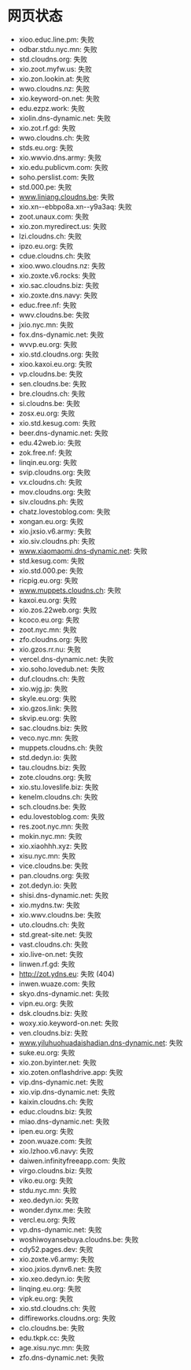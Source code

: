 # 网页状态
- xioo.educ.line.pm: 失败
- odbar.stdu.nyc.mn: 失败
- std.cloudns.org: 失败
- xio.zoot.myfw.us: 失败
- xio.zon.lookin.at: 失败
- wwo.cloudns.nz: 失败
- xio.keyword-on.net: 失败
- edu.ezpz.work: 失败
- xiolin.dns-dynamic.net: 失败
- xio.zot.rf.gd: 失败
- wwo.cloudns.ch: 失败
- stds.eu.org: 失败
- xio.wwvio.dns.army: 失败
- xio.edu.publicvm.com: 失败
- soho.perslist.com: 失败
- std.000.pe: 失败
- www.liniang.cloudns.be: 失败
- xio.xn--ebbpo8a.xn--y9a3aq: 失败
- zoot.unaux.com: 失败
- xio.zon.myredirect.us: 失败
- lzi.cloudns.ch: 失败
- ipzo.eu.org: 失败
- cdue.cloudns.ch: 失败
- xioo.wwo.cloudns.nz: 失败
- xio.zoxte.v6.rocks: 失败
- xio.sac.cloudns.biz: 失败
- xio.zoxte.dns.navy: 失败
- educ.free.nf: 失败
- wwv.cloudns.be: 失败
- jxio.nyc.mn: 失败
- fox.dns-dynamic.net: 失败
- wvvp.eu.org: 失败
- xio.std.cloudns.org: 失败
- xioo.kaxoi.eu.org: 失败
- vp.cloudns.be: 失败
- sen.cloudns.be: 失败
- bre.cloudns.ch: 失败
- si.cloudns.be: 失败
- zosx.eu.org: 失败
- xio.std.kesug.com: 失败
- beer.dns-dynamic.net: 失败
- edu.42web.io: 失败
- zok.free.nf: 失败
- linqin.eu.org: 失败
- svip.cloudns.org: 失败
- vx.cloudns.ch: 失败
- mov.cloudns.org: 失败
- siv.cloudns.ph: 失败
- chatz.lovestoblog.com: 失败
- xongan.eu.org: 失败
- xio.jxsio.v6.army: 失败
- xio.siv.cloudns.ph: 失败
- www.xiaomaomi.dns-dynamic.net: 失败
- std.kesug.com: 失败
- xio.std.000.pe: 失败
- ricpig.eu.org: 失败
- www.muppets.cloudns.ch: 失败
- kaxoi.eu.org: 失败
- xio.zos.22web.org: 失败
- kcoco.eu.org: 失败
- zoot.nyc.mn: 失败
- zfo.cloudns.org: 失败
- xio.gzos.rr.nu: 失败
- vercel.dns-dynamic.net: 失败
- xio.soho.lovedub.net: 失败
- duf.cloudns.ch: 失败
- xio.wjg.jp: 失败
- skyle.eu.org: 失败
- xio.gzos.link: 失败
- skvip.eu.org: 失败
- sac.cloudns.biz: 失败
- veco.nyc.mn: 失败
- muppets.cloudns.ch: 失败
- std.dedyn.io: 失败
- tau.cloudns.biz: 失败
- zote.cloudns.org: 失败
- xio.stu.loveslife.biz: 失败
- kenelm.cloudns.ch: 失败
- sch.cloudns.be: 失败
- edu.lovestoblog.com: 失败
- res.zoot.nyc.mn: 失败
- mokin.nyc.mn: 失败
- xio.xiaohhh.xyz: 失败
- xisu.nyc.mn: 失败
- vice.cloudns.be: 失败
- pan.cloudns.org: 失败
- zot.dedyn.io: 失败
- shisi.dns-dynamic.net: 失败
- xio.mydns.tw: 失败
- xio.wwv.cloudns.be: 失败
- uto.cloudns.ch: 失败
- std.great-site.net: 失败
- vast.cloudns.ch: 失败
- xio.live-on.net: 失败
- linwen.rf.gd: 失败
- http://zot.ydns.eu: 失败 (404)
- inwen.wuaze.com: 失败
- skyo.dns-dynamic.net: 失败
- vipn.eu.org: 失败
- dsk.cloudns.biz: 失败
- woxy.xio.keyword-on.net: 失败
- ven.cloudns.biz: 失败
- www.yiluhuohuadaishadian.dns-dynamic.net: 失败
- suke.eu.org: 失败
- xio.zon.byinter.net: 失败
- xio.zoten.onflashdrive.app: 失败
- vip.dns-dynamic.net: 失败
- xio.vip.dns-dynamic.net: 失败
- kaixin.cloudns.ch: 失败
- educ.cloudns.biz: 失败
- miao.dns-dynamic.net: 失败
- ipen.eu.org: 失败
- zoon.wuaze.com: 失败
- xio.lzhoo.v6.navy: 失败
- daiwen.infinityfreeapp.com: 失败
- virgo.cloudns.biz: 失败
- viko.eu.org: 失败
- stdu.nyc.mn: 失败
- xeo.dedyn.io: 失败
- wonder.dynx.me: 失败
- vercl.eu.org: 失败
- vp.dns-dynamic.net: 失败
- woshiwoyansebuya.cloudns.be: 失败
- cdy52.pages.dev: 失败
- xio.zoxte.v6.army: 失败
- xioo.jxios.dynv6.net: 失败
- xio.xeo.dedyn.io: 失败
- linqing.eu.org: 失败
- vipk.eu.org: 失败
- xio.std.cloudns.ch: 失败
- diffireworks.cloudns.org: 失败
- clo.cloudns.be: 失败
- edu.tkpk.cc: 失败
- age.xisu.nyc.mn: 失败
- zfo.dns-dynamic.net: 失败
